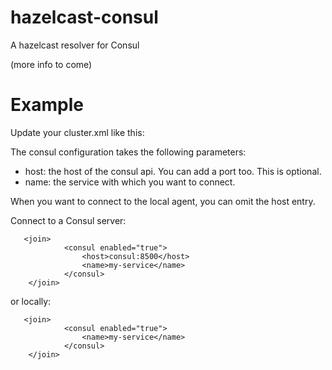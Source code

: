# hazelcast-consul
A hazelcast resolver for Consul

(more info to come)

# Example

Update your cluster.xml like this:

The consul configuration takes the following parameters:
- host: the host of the consul api. You can add a port too. This is optional. 
- name: the service with which you want to connect.

When you want to connect to the local agent, you can omit the host entry.

Connect to a Consul server:

```
   <join>
            <consul enabled="true">
                <host>consul:8500</host>
                <name>my-service</name>
            </consul>
    </join>
```

or locally:

```
   <join>
            <consul enabled="true">
                <name>my-service</name>
            </consul>
    </join>
```
